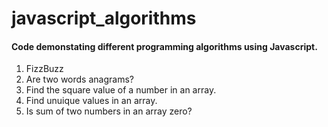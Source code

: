 # javascript_algorithms
#### Code demonstating different programming algorithms using Javascript.

1. FizzBuzz
2. Are two words anagrams?
3. Find the square value of a number in an array.
4. Find unuique values in an array.
5. Is sum of two numbers in an array zero?
